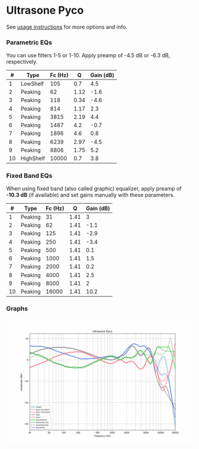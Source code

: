 # Ultrasone Pyco
See [usage instructions](https://github.com/jaakkopasanen/AutoEq#usage) for more options and info.

### Parametric EQs
You can use filters 1-5 or 1-10. Apply preamp of -4.5 dB or -6.3 dB, respectively.

|   # | Type      |   Fc (Hz) |    Q |   Gain (dB) |
|-----|-----------|-----------|------|-------------|
|   1 | LowShelf  |       105 | 0.7  |         4.5 |
|   2 | Peaking   |        62 | 1.12 |        -1.6 |
|   3 | Peaking   |       118 | 0.34 |        -4.6 |
|   4 | Peaking   |       814 | 1.17 |         2.3 |
|   5 | Peaking   |      3815 | 2.19 |         4.4 |
|   6 | Peaking   |      1487 | 4.2  |        -0.7 |
|   7 | Peaking   |      1896 | 4.6  |         0.8 |
|   8 | Peaking   |      6239 | 2.97 |        -4.5 |
|   9 | Peaking   |      8806 | 1.75 |         5.2 |
|  10 | HighShelf |     10000 | 0.7  |         3.8 |

### Fixed Band EQs
When using fixed band (also called graphic) equalizer, apply preamp of **-10.3 dB** (if available) and set gains manually with these parameters.

|   # | Type    |   Fc (Hz) |    Q |   Gain (dB) |
|-----|---------|-----------|------|-------------|
|   1 | Peaking |        31 | 1.41 |         3   |
|   2 | Peaking |        62 | 1.41 |        -1.1 |
|   3 | Peaking |       125 | 1.41 |        -2.9 |
|   4 | Peaking |       250 | 1.41 |        -3.4 |
|   5 | Peaking |       500 | 1.41 |         0.1 |
|   6 | Peaking |      1000 | 1.41 |         1.5 |
|   7 | Peaking |      2000 | 1.41 |         0.2 |
|   8 | Peaking |      4000 | 1.41 |         2.5 |
|   9 | Peaking |      8000 | 1.41 |         2   |
|  10 | Peaking |     16000 | 1.41 |        10.2 |

### Graphs
![](./Ultrasone%20Pyco.png)
